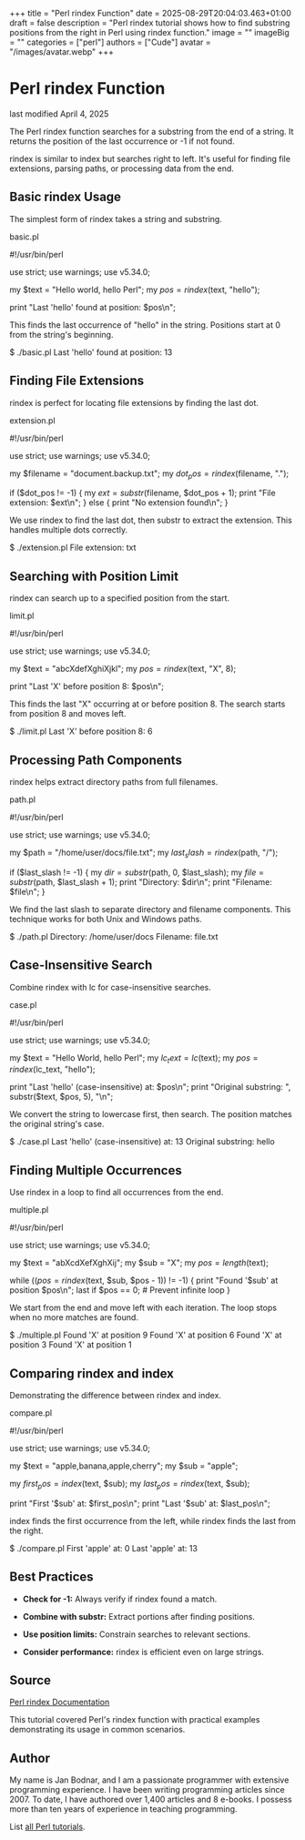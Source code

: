 +++
title = "Perl rindex Function"
date = 2025-08-29T20:04:03.463+01:00
draft = false
description = "Perl rindex tutorial shows how to find substring positions from the right in Perl using rindex function."
image = ""
imageBig = ""
categories = ["perl"]
authors = ["Cude"]
avatar = "/images/avatar.webp"
+++

# Perl rindex Function

last modified April 4, 2025

The Perl rindex function searches for a substring from the
end of a string. It returns the position of the last occurrence or -1
if not found.

rindex is similar to index but searches right
to left. It's useful for finding file extensions, parsing paths, or
processing data from the end.

## Basic rindex Usage

The simplest form of rindex takes a string and substring.

basic.pl
  

#!/usr/bin/perl

use strict;
use warnings;
use v5.34.0;

my $text = "Hello world, hello Perl";
my $pos = rindex($text, "hello");

print "Last 'hello' found at position: $pos\n";

This finds the last occurrence of "hello" in the string. Positions start
at 0 from the string's beginning.

$ ./basic.pl
Last 'hello' found at position: 13

## Finding File Extensions

rindex is perfect for locating file extensions by finding
the last dot.

extension.pl
  

#!/usr/bin/perl

use strict;
use warnings;
use v5.34.0;

my $filename = "document.backup.txt";
my $dot_pos = rindex($filename, ".");

if ($dot_pos != -1) {
    my $ext = substr($filename, $dot_pos + 1);
    print "File extension: $ext\n";
} else {
    print "No extension found\n";
}

We use rindex to find the last dot, then substr
to extract the extension. This handles multiple dots correctly.

$ ./extension.pl
File extension: txt

## Searching with Position Limit

rindex can search up to a specified position from the start.

limit.pl
  

#!/usr/bin/perl

use strict;
use warnings;
use v5.34.0;

my $text = "abcXdefXghiXjkl";
my $pos = rindex($text, "X", 8);

print "Last 'X' before position 8: $pos\n";

This finds the last "X" occurring at or before position 8. The search
starts from position 8 and moves left.

$ ./limit.pl
Last 'X' before position 8: 6

## Processing Path Components

rindex helps extract directory paths from full filenames.

path.pl
  

#!/usr/bin/perl

use strict;
use warnings;
use v5.34.0;

my $path = "/home/user/docs/file.txt";
my $last_slash = rindex($path, "/");

if ($last_slash != -1) {
    my $dir = substr($path, 0, $last_slash);
    my $file = substr($path, $last_slash + 1);
    print "Directory: $dir\n";
    print "Filename: $file\n";
}

We find the last slash to separate directory and filename components.
This technique works for both Unix and Windows paths.

$ ./path.pl
Directory: /home/user/docs
Filename: file.txt

## Case-Insensitive Search

Combine rindex with lc for case-insensitive
searches.

case.pl
  

#!/usr/bin/perl

use strict;
use warnings;
use v5.34.0;

my $text = "Hello World, hello Perl";
my $lc_text = lc($text);
my $pos = rindex($lc_text, "hello");

print "Last 'hello' (case-insensitive) at: $pos\n";
print "Original substring: ", substr($text, $pos, 5), "\n";

We convert the string to lowercase first, then search. The position
matches the original string's case.

$ ./case.pl
Last 'hello' (case-insensitive) at: 13
Original substring: hello

## Finding Multiple Occurrences

Use rindex in a loop to find all occurrences from the end.

multiple.pl
  

#!/usr/bin/perl

use strict;
use warnings;
use v5.34.0;

my $text = "abXcdXefXghXij";
my $sub = "X";
my $pos = length($text);

while (($pos = rindex($text, $sub, $pos - 1)) != -1) {
    print "Found '$sub' at position $pos\n";
    last if $pos == 0;  # Prevent infinite loop
}

We start from the end and move left with each iteration. The loop stops
when no more matches are found.

$ ./multiple.pl
Found 'X' at position 9
Found 'X' at position 6
Found 'X' at position 3
Found 'X' at position 1

## Comparing rindex and index

Demonstrating the difference between rindex and index.

compare.pl
  

#!/usr/bin/perl

use strict;
use warnings;
use v5.34.0;

my $text = "apple,banana,apple,cherry";
my $sub = "apple";

my $first_pos = index($text, $sub);
my $last_pos = rindex($text, $sub);

print "First '$sub' at: $first_pos\n";
print "Last '$sub' at: $last_pos\n";

index finds the first occurrence from the left, while
rindex finds the last from the right.

$ ./compare.pl
First 'apple' at: 0
Last 'apple' at: 13

## Best Practices

- **Check for -1:** Always verify if rindex found a match.

- **Combine with substr:** Extract portions after finding positions.

- **Use position limits:** Constrain searches to relevant sections.

- **Consider performance:** rindex is efficient even on large strings.

## Source

[Perl rindex Documentation](https://perldoc.perl.org/functions/rindex)

This tutorial covered Perl's rindex function with practical
examples demonstrating its usage in common scenarios.

## Author

My name is Jan Bodnar, and I am a passionate programmer with extensive
programming experience. I have been writing programming articles since 2007.
To date, I have authored over 1,400 articles and 8 e-books. I possess more
than ten years of experience in teaching programming.

List [all Perl tutorials](/all/#perl).